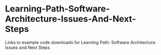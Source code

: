 # Learning-Path-Software-Architecture-Issues-And-Next-Steps
Links to example code downloads for Learning Path: Software Architecture: Issues and Next Steps
